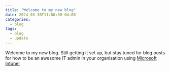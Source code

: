 ```yaml
---
title: "Welcome to my new blog"
date: 2024-03-30T11:00:30-04:00
categories:
  - blog
tags:
  - blog
  - update
---
```


Welcome to my new blog. Still getting it set up, but stay tuned for blog posts for how to be an awesome IT admin in your organisation using [Microsoft Intune!](https://learn.microsoft.com/en-us/mem/intune/fundamentals/what-is-intune)